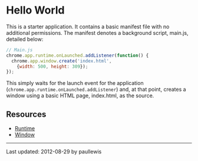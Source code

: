# Hello World

This is a starter application. It contains a basic manifest file with no
additional permissions. The manifest denotes a background script, main.js,
detailed below:

```javascript
// Main.js
chrome.app.runtime.onLaunched.addListener(function() {
  chrome.app.window.create('index.html',
    {width: 500, height: 309});
});
```

This simply waits for the launch event for the application (`chrome.app.runtime.onLaunched.addListener`)
and, at that point, creates a window using a basic HTML page, index.html, as the source.

## Resources

* [Runtime](http://developer.chrome.com/trunk/apps/app.runtime.html)
* [Window](http://developer.chrome.com/trunk/apps/app.window.html)

---
Last updated: 2012-08-29 by paullewis
